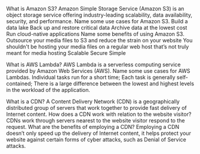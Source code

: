 What is Amazon S3?
Amazon Simple Storage Service (Amazon S3) is an object storage service offering industry-leading scalability, data availability, security, and performance.
Name some use cases for Amazon S3.
  Build a data lake
  Back up and restore critical data
  Archive data at the lowest cost
  Run cloud-native applications
Name some benefits of using Amazon S3.
  Outsource your media files to S3 and reduce the strain on your website
  You shouldn't be hosting your media files on a regular web host that’s not truly meant for media hosting
  Scalable
  Secure
  Simple


What is AWS Lambda?
AWS Lambda is a serverless computing service provided by Amazon Web Services (AWS).
Name some use cases for AWS Lambdas.
  Individual tasks run for a short time;
  Each task is generally self-contained;
  There is a large difference between the lowest and highest levels in the workload of the application.


What is a CDN?
A Content Delivery Network (CDN) is a geographically distributed group of servers that work together to provide fast delivery of Internet content.
How does a CDN work with relation to the website visitor?
CDNs work through servers nearest to the website visitor respond to the request.
What are the benefits of employing a CDN?
Employing a CDN doesn’t only speed up the delivery of Internet content, it helps protect your website against certain forms of cyber attacks, such as Denial of Service attacks.
